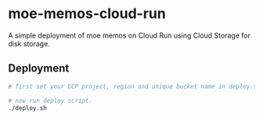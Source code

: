# moe-memos-cloud-run
A simple deployment of moe memos on Cloud Run using Cloud Storage for disk storage.

## Deployment
```sh
# first set your GCP project, region and unique bucket name in deploy.sh.

# now run deploy script.
./deploy.sh
```

